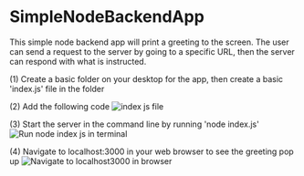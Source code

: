 # SimpleNodeBackendApp
This simple node backend app will print a greeting to the screen. The user can send a request to the server by going to a specific URL, then the server can respond with what is instructed.


(1) Create a basic folder on your desktop for the app, then create a basic 'index.js' file in the folder

(2) Add the following code
![index js file](https://user-images.githubusercontent.com/35668707/66874037-d91c8500-ef5e-11e9-93ac-05c39f304e0c.JPG)

(3) Start the server in the command line by running 'node index.js'
![Run node index js in terminal](https://user-images.githubusercontent.com/35668707/66874284-898a8900-ef5f-11e9-9012-d1055a206a6d.JPG)

(4) Navigate to localhost:3000 in your web browser to see the greeting pop up
![Navigate to localhost3000 in browser](https://user-images.githubusercontent.com/35668707/66874677-c99e3b80-ef60-11e9-919e-0959c03a8923.JPG)

